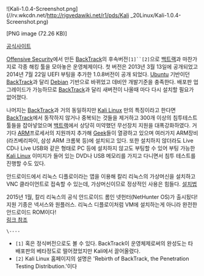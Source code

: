 ![Kali-1.0.4-Screenshot.png](//rv.wkcdn.net/http://rigvedawiki.net/r1/pds/Kali
_20Linux/Kali-1.0.4-Screenshot.png)

[PNG image (72.26 KB)]

[공식사이트](http://www.kali.org/)

[Offensive Security](http://www.offensive-security.com/)에서 만든
[BackTrack](BackTrack.md)의 후속버전`[1]``[2]`으로
[백트랙](%EB%B0%B1%ED%8A%B8%EB%9E%99.md)과 마찬가지로 각종 해킹 툴을 모아놓은 운영체제이다. 첫 버전은
2013년 3월 13일에 공개되었고 2014년 7월 22일 UEFI 부팅을 추가한 1.0.8버전이 공개 되었다.
[Ubuntu](Ubuntu.md) 기반이던 [BackTrack](BackTrack.md)과 달리
[Debian](%EB%8D%B0%EB%B9%84%EC%95%88%20GNU/%EB%A6%AC%EB%88%85%EC%8A%A4.md)
기반으로 바뀌었고 데비안 개발기준을 충족한다. 배포판 업그레이드가 가능하므로 [BackTrack](BackTrack.md)과 달리
새버전이 나올때 마다 다시 설치할 필요가 없어졌다.

나머지는 [BackTrack](BackTrack.md)과 거의 동일하지만 [Kali Linux](Kali%20Linux.md)
만의 특징이라고 한다면 [BackTrack](BackTrack.md)에서 동작하지 않거나 중복되는 것들을 제거하고 300개 이상의
침투테스트툴들을 잡아넣었으며 [백트랙](%EB%B0%B1%ED%8A%B8%EB%9E%99.md)에서 상당히 미약했던 무선장치 지원을
대폭강화하였다. 거기다 [ARM](ARM%28CPU%29.md)프로세서의 지원까지 추가해 [Geek](Geek.md)들이 열광하고
있으며 여러가지 ARM장비(라즈베리파이, 삼성 ARM 크롬북 등)에 설치되고 있다. 또한 설치하지 않더라도 Live CD나 Live USB와
같은 형태로 PC 등에 설치하지 않고도 부팅할 수 있어 부팅 가능한 [Kali Linux](Kali%20Linux.md) 이미지가 들어
있는 DVD나 USB 메모리를 가지고 다니면서 침투 테스트를 진행할 수도 있다.

안드로이드에서 리눅스 디플로이라는 앱을 이용해 칼리 리눅스의 가상머신을 설치하고 VNC 클라이언트로 접속할 수 있는데, 가상머신이므로
정상적인 사용은 힘들다. [설치법](http://tmvlem9595.blog.me/209829393)

2015년 1월, 칼리 리눅스의 공식 안드로이드 롬인 넷헌터(NetHunter OS)가 출시됬다! 지원 기종은 넥서스와 원플러스. 리눅스
디플로이처럼 VM에 설치하는게 아니라 완전한 안드로이드 ROM이다!  
[링크 참조](http://namjmnam.blog.me/220252419637)

`\----`

  * `[1]` 혹은 정식버전으로도 볼 수 있다. BackTrack이 운영체제로써의 완성도는 타 배포판의 베타정도로 떨어졌었지만 Kali에서 끌어올렸다.
  * `[2]` Kali Linux 홈페이지의 설명은 'Rebirth of BackTrack, the Penetration Testing Distribution.'이다

